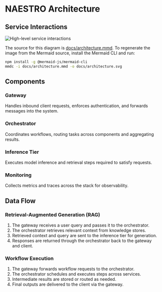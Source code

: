 # NAESTRO Architecture

## Service Interactions

![High-level service interactions](docs/architecture.svg)

The source for this diagram is [docs/architecture.mmd](docs/architecture.mmd).
To regenerate the image from the Mermaid source, install the Mermaid CLI and run:

```bash
npm install -g @mermaid-js/mermaid-cli
mmdc -i docs/architecture.mmd -o docs/architecture.svg
```

## Components

### Gateway
Handles inbound client requests, enforces authentication, and forwards messages into the system.

### Orchestrator
Coordinates workflows, routing tasks across components and aggregating results.

### Inference Tier
Executes model inference and retrieval steps required to satisfy requests.

### Monitoring
Collects metrics and traces across the stack for observability.

## Data Flow

### Retrieval-Augmented Generation (RAG)
1. The gateway receives a user query and passes it to the orchestrator.
2. The orchestrator retrieves relevant context from knowledge stores.
3. Retrieved context and query are sent to the inference tier for generation.
4. Responses are returned through the orchestrator back to the gateway and client.

### Workflow Execution
1. The gateway forwards workflow requests to the orchestrator.
2. The orchestrator schedules and executes steps across services.
3. Intermediate results are stored or routed as needed.
4. Final outputs are delivered to the client via the gateway.

